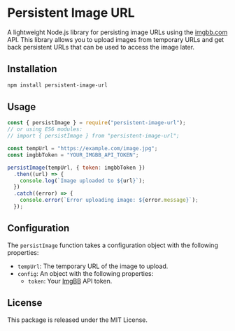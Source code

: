 # Persistent Image URL

A lightweight Node.js library for persisting image URLs using the [imgbb.com](https://imgbb.com/) API. This library allows you to upload images from temporary URLs and get back persistent URLs that can be used to access the image later.

## Installation

```bash
npm install persistent-image-url
```

## Usage

```javascript
const { persistImage } = require("persistent-image-url");
// or using ES6 modules:
// import { persistImage } from "persistent-image-url";

const tempUrl = "https://example.com/image.jpg";
const imgbbToken = "YOUR_IMGBB_API_TOKEN";

persistImage(tempUrl, { token: imgbbToken })
  .then((url) => {
    console.log(`Image uploaded to ${url}`);
  })
  .catch((error) => {
    console.error(`Error uploading image: ${error.message}`);
  });
```

## Configuration

The `persistImage` function takes a configuration object with the following properties:

- `tempUrl`: The temporary URL of the image to upload.
- `config`: An object with the following properties:
  - `token`: Your [ImgBB](https://imgbb.com/) API token.

## License

This package is released under the MIT License.
